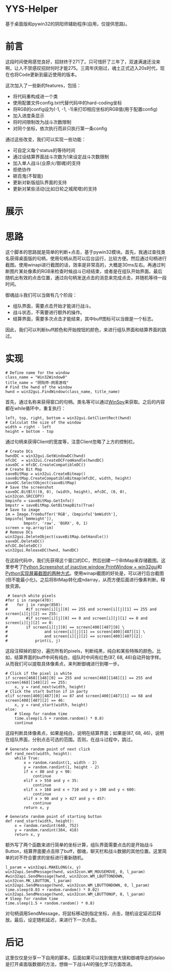 # YYS-Helper
基于桌面版和pywin32的阴阳师辅助程序(自用，仅提供思路)。

# 前言
这段时间使用感觉良好，招财终于271了。只可惜肝了三年了，双速满速还没来啊，让人不禁感叹招财何时才能275。三周年庆刚过，魂土正式迈入20s时代，现在也将Code更新到最近使用的版本。

这次加入了一些新的features，包括：
* 将代码重构成进一个类
* 使用配置文件config.txt代替代码中的hard-coding坐标
* 将RGB的config设为(-1, -1, -1)来打印相应坐标的RGB值(用于配置config)
* 加入进度条显示
* 将时间限制改为战斗次数限制
* 对同个坐标，依次执行而非只执行第一条config

通过这些改变，我们可以实现一些功能：
* 可自定义每个status的等待时间
* 通过设结算界面战斗次数为1来设定战斗次数限制
* 加入单人战斗(业原火/御魂)的支持
* 拒绝协作
* 砸百鬼(不智能)
* 更新对新版组队界面的支持
* 更新对某些活动(比如日轮之城爬塔)的支持

# 展示

# 思路

这个脚本的思路就是简单的判断+点击，基于pywin32模块。首先，我通过查找类名获得桌面版的句柄，使用句柄从而可以后台运行，比较方便。然后通过句柄进行截图。使用winapi进行截图的话，效率是非常高的，大概是30ms左右。再通过判断图片某处像素的RGB来检查时候战斗已经结束，或者是在组队开始界面。最后随机出有效的点击位置，通过向句柄发送点击的消息来完成点击，并随机等待一段时间。

御魂战斗我们可以当做有几个阶段：

* 组队界面，需要点击开始才能进行战斗。
* 战斗状态，不需要进行额外的操作。
* 结算界面，需要多次点击才能结束，其中buff图标可以当做是一个标志。

因此，我们可以判断buff颜色和开始按钮的颜色，来进行组队界面和结算界面的跳过。

# 实现

```
# Define name for the window
class_name = "Win32Window0"
title_name = "阴阳师-网易游戏"
# Find the hwnd of the window
hwnd = win32gui.FindWindow(class_name, title_name)
```
首先，通过名称来获得窗口的句柄。类名等可以通过[WinSpy](http://www.catch22.net/software/winspy)来获取。之后的内容都在while循环中，重复执行：

```
left, top, right, bottom = win32gui.GetClientRect(hwnd)
# Calculat the size of the window
width = right - left
height = bottom - top
```
通过句柄来获得Client的宽度等，注意Client忽略了上方的控制栏。

```
# Create DCs
hwndDC = win32gui.GetWindowDC(hwnd)
mfcDC  = win32ui.CreateDCFromHandle(hwndDC)
saveDC = mfcDC.CreateCompatibleDC()
# Create Bit Map
saveBitMap = win32ui.CreateBitmap()
saveBitMap.CreateCompatibleBitmap(mfcDC, width, height)
saveDC.SelectObject(saveBitMap)
# Save the screenshot
saveDC.BitBlt((0, 0), (width, height), mfcDC, (0, 0), win32con.SRCCOPY)
bmpinfo = saveBitMap.GetInfo()
bmpstr = saveBitMap.GetBitmapBits(True)
# Save to image
im = Image.frombuffer('RGB', (bmpinfo['bmWidth'], bmpinfo['bmHeight']), 
        bmpstr, 'raw', 'BGRX', 0, 1)
screen = np.array(im)
# Remove DCs
win32gui.DeleteObject(saveBitMap.GetHandle())
saveDC.DeleteDC()
mfcDC.DeleteDC()
win32gui.ReleaseDC(hwnd, hwndDC)
```
在这段代码中，我们先获得这个窗口的DC，然后创建一个BitMap来存储截图。这里参考了[Python Screenshot of inactive window PrintWindow + win32gui](https://stackoverflow.com/questions/19695214/python-screenshot-of-inactive-window-printwindow-win32gui)和[Python实现屏幕截图的两种方式](https://www.cnblogs.com/weiyinfu/p/8051280.html)。使用winapi截图的好处是，可以进行后台截图(但不能最小化)。之后将BitMap转化成ndarray，从而方便后面进行像素判断。释放资源。

```
 # Search white pixels
#for i in range(470):
#    for j in range(850):
#        #if screen[i][j][0] == 255 and screen[i][j][1] == 255 and screen[i][j][2] == 255:
#        #if screen[i][j][0] == 0 and screen[i][j][1] == 0 and screen[i][j][2] == 0:
#        if screen[i][j][0] == screen[400][487][0] \
#                and screen[i][j][1] == screen[400][487][1] \
#                and screen[i][j][2] == screen[400][487][2]:
#            print(i, j)
```
这段注释掉的部分，遍历所有的pixels，判断纯黑，纯白和某些特殊的颜色。比如，结算界面的buff中间有纯白，组队时中间有红色(87, 68, 46)自动开始字样。从而我们可以提取具体像素点，来判断御魂进行到哪一步。

```
# Click if the pixel is white
if screen[468][148][0] == 255 and screen[468][148][1] == 255 and screen[468][148][2] == 255:
    x, y = rand_next(width, height)
# Click the start button if in party
elif screen[400][487][0] == 87 and screen[400][487][1] == 68 and screen[400][487][2] == 46:
    x, y = rand_start(width, height)
else:
    # Sleep for random time
    time.sleep(1.5 + random.random() * 0.8)
    continue
```
这段判断具体像素点，如果是纯白，说明在结算界面；如果是(87, 68, 46)，说明在组队界面，分别点击可选的范围。否则，在战斗过程中，跳过。

```
# Generate random point of next click
def rand_next(width, height):
    while True:
        x = random.randint(1, width - 2)
        y = random.randint(1, height - 2)
        if x < 80 and y < 90:
            continue
        elif x > 550 and y < 35:
            continue
        elif x > 160 and x < 710 and y > 100 and y < 600:
            continue
        elif x > 90 and y > 427 and y < 457:
            continue
        return x, y

# Generate random point of starting button
def rand_start(width, height):
    x = random.randint(640, 752)
    y = random.randint(384, 418)
    return x, y
```
额外写了两个函数来进行简单的坐标计算，组队界面需要点击的是开始战斗Button，结算界面要点击除了buff，御魂，聊天栏和战斗数据的其他位置。这里简单的对不符合要求的坐标进行重新随机。

```
l_param = win32api.MAKELONG(x, y)
win32api.SendMessage(hwnd, win32con.WM_MOUSEMOVE, 0, l_param)
#win32api.SendMessage(hwnd, win32con.WM_LBUTTONDOWN, win32con.MK_LBUTTON, l_param)
win32api.SendMessage(hwnd, win32con.WM_LBUTTONDOWN, 0, l_param)
time.sleep(0.03 + random.random() * 0.02)
win32api.SendMessage(hwnd, win32con.WM_LBUTTONUP, 0, l_param)
# Sleep for random time
time.sleep(1.5 + random.random() * 0.8)
```
对句柄调用SendMessage，将鼠标移动到指定坐标，点击，随机设定延迟后释放。最后，设定随机延迟，来进行下一次点击。

# 后记

这里仅仅是分享一下自用的脚本。后面如果可以找到做放大镜和御魂导出的dalao是打开桌面版数据的方法，想做一下战斗AI的强化学习方面改进。
